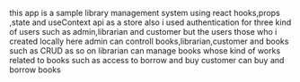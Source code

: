 this app is a sample library management system using react hooks,props ,state and useContext api as a store 
also i used authentication for three kind of users such as admin,librarian and customer
but the users those who i created locally 
here admin can controll books,librarian,customer and books such as CRUD as so on
librarian can manage books whose kind of works related to books such as access to borrow and buy
customer can buy and borrow books
